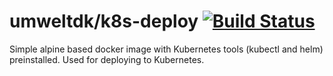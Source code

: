 # umweltdk/k8s-deploy [![Build Status](https://travis-ci.com/umweltdk/k8s-deploy.svg?branch=master)](https://travis-ci.com/umweltdk/k8s-deploy)
Simple alpine based docker image with Kubernetes tools (kubectl and helm)
preinstalled. Used for deploying to Kubernetes.
